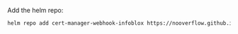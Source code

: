 Add the helm repo:

```bash
helm repo add cert-manager-webhook-infoblox https://nooverflow.github.io/cert-manager-webhook-infoblox/
```
